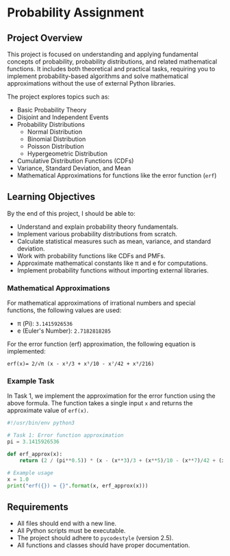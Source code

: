 # Probability Assignment

## Project Overview

This project is focused on understanding and applying fundamental concepts of probability, probability distributions, and related mathematical functions. It includes both theoretical and practical tasks, requiring you to implement probability-based algorithms and solve mathematical approximations without the use of external Python libraries.

The project explores topics such as:

- Basic Probability Theory
- Disjoint and Independent Events
- Probability Distributions
  - Normal Distribution
  - Binomial Distribution
  - Poisson Distribution
  - Hypergeometric Distribution
- Cumulative Distribution Functions (CDFs)
- Variance, Standard Deviation, and Mean
- Mathematical Approximations for functions like the error function (`erf`)

## Learning Objectives

By the end of this project, I should be able to:

- Understand and explain probability theory fundamentals.
- Implement various probability distributions from scratch.
- Calculate statistical measures such as mean, variance, and standard deviation.
- Work with probability functions like CDFs and PMFs.
- Approximate mathematical constants like π and e for computations.
- Implement probability functions without importing external libraries.

### Mathematical Approximations

For mathematical approximations of irrational numbers and special functions, the following values are used:

- π (Pi): `3.1415926536`
- e (Euler's Number): `2.7182818285`

For the error function (erf) approximation, the following equation is implemented:

```erf(x)= 2/√π (x - x³/3 + x⁵/10 - x⁷/42 + x⁹/216)```

### Example Task

In Task 1, we implement the approximation for the error function using the above formula. The function takes a single input `x` and returns the approximate value of `erf(x)`.

```python
#!/usr/bin/env python3

# Task 1: Error function approximation
pi = 3.1415926536

def erf_approx(x):
    return (2 / (pi**0.5)) * (x - (x**3)/3 + (x**5)/10 - (x**7)/42 + (x**9)/216)

# Example usage
x = 1.0
print("erf({}) ≈ {}".format(x, erf_approx(x)))
```

## Requirements

- All files should end with a new line.
- All Python scripts must be executable.
- The project should adhere to `pycodestyle` (version 2.5).
- All functions and classes should have proper documentation.
